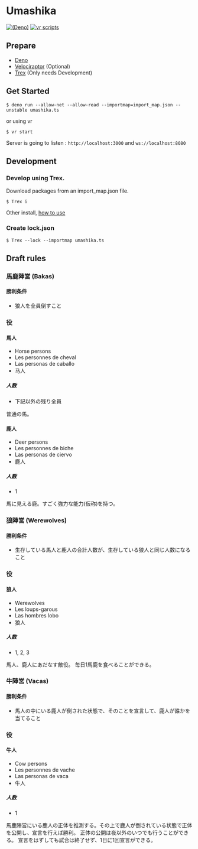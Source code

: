 # Umashika
[![(Deno)](https://img.shields.io/badge/deno-v1.1.3-green.svg?style=flat-square&logo=deno)](https://deno.land)
[![vr scripts](https://badges.velociraptor.run/flat.svg)](https://velociraptor.run)

## Prepare
- [Deno](https://deno.land/)
- [Velociraptor](https://github.com/umbopepato/velociraptor) (Optional)
- [Trex](https://nicedoc.io/crewdevio/Trex) (Only needs Development)

## Get Started
```Shell
$ deno run --allow-net --allow-read --importmap=import_map.json --unstable umashika.ts
```
or using vr
```Shell
$ vr start
```

Server is going to listen : `http://localhost:3000` and `ws://localhost:8080`

## Development
### Develop using Trex.
Download packages from an import_map.json file.
```Shell
$ Trex i
```
Other install, [how to use](https://github.com/crewdevio/Trex#how-to-use)

### Create lock.json
```Shell
$ Trex --lock --importmap umashika.ts
```

## Draft rules

### 馬鹿陣営 (Bakas)

#### 勝利条件

* 狼人を全員倒すこと

### 役

#### 馬人

* Horse persons
* Les personnes de cheval
* Las personas de caballo
* 马人

##### 人数

* 下記以外の残り全員

普通の馬。

#### 鹿人

* Deer persons
* Les personnes de biche
* Las personas de ciervo
* 鹿人

##### 人数

* 1

馬に見える鹿。すごく強力な能力(仮称)を持つ。

### 狼陣営 (Werewolves)

#### 勝利条件

* 生存している馬人と鹿人の合計人数が、生存している狼人と同じ人数になること

### 役

#### 狼人

* Werewolves
* Les loups-garous
* Las hombres lobo
* 狼人

##### 人数

* 1, 2, 3

馬人、鹿人にあだなす敵役。
毎日1馬鹿を食べることができる。

### 牛陣営 (Vacas)

#### 勝利条件

* 馬人の中にいる鹿人が倒された状態で、そのことを宣言して、鹿人が誰かを当てること

### 役

#### 牛人

* Cow persons
* Les personnes de vache
* Las personas de vaca
* 牛人

##### 人数

* 1

馬鹿陣営にいる鹿人の正体を推測する。その上で鹿人が倒されている状態で正体を公開し、宣言を行えば勝利。
正体の公開は夜以外のいつでも行うことができる。
宣言をはずしても試合は終了せず、1日に1回宣言ができる。

